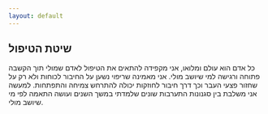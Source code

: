 ```yaml
---
layout: default
---
```


## שיטת הטיפול

כל אדם הוא עולם ומלואו, אני מקפידה להתאים את הטיפול לאדם שמולי תוך הקשבה פתוחה ורגישה למי שיושב מולי. אני מאמינה שריפוי נשען על החיבור לכוחות ולא רק על שחזור פצעי העבר וכך דרך חיבור לחוזקות יכולה להתרחש צמיחה והתפתחות. למעשה אני משלבת בין סגנונות התערבות שונים שלמדתי במשך השנים ועושה התאמה לפי מי שיושב מולי.